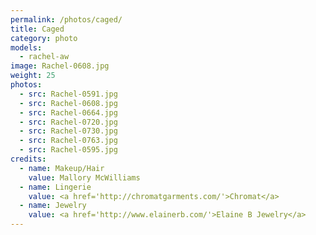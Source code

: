 ```yaml
---
permalink: /photos/caged/
title: Caged
category: photo
models:
  - rachel-aw
image: Rachel-0608.jpg
weight: 25
photos:
  - src: Rachel-0591.jpg
  - src: Rachel-0608.jpg
  - src: Rachel-0664.jpg
  - src: Rachel-0720.jpg
  - src: Rachel-0730.jpg
  - src: Rachel-0763.jpg
  - src: Rachel-0595.jpg
credits:
  - name: Makeup/Hair
    value: Mallory McWilliams
  - name: Lingerie
    value: <a href='http://chromatgarments.com/'>Chromat</a>
  - name: Jewelry
    value: <a href='http://www.elainerb.com/'>Elaine B Jewelry</a>
---
```

